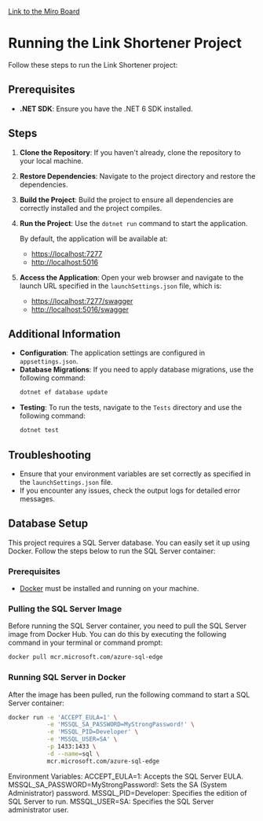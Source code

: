 [Link to the Miro Board](https://miro.com/app/board/uXjVLKVT8dQ=/?share_link_id=116581666168)

# Running the Link Shortener Project

Follow these steps to run the Link Shortener project:

## Prerequisites
- **.NET SDK**: Ensure you have the .NET 6 SDK installed.

## Steps
1. **Clone the Repository**: If you haven't already, clone the repository to your local machine.
2. **Restore Dependencies**: Navigate to the project directory and restore the dependencies.
3. **Build the Project**: Build the project to ensure all dependencies are correctly installed and the project compiles.
4. **Run the Project**: Use the `dotnet run` command to start the application.

   By default, the application will be available at:
   - [https://localhost:7277](https://localhost:7277)
   - [http://localhost:5016](http://localhost:5016)

5. **Access the Application**: Open your web browser and navigate to the launch URL specified in the `launchSettings.json` file, which is:
   - [https://localhost:7277/swagger](https://localhost:7277/swagger)
   - [http://localhost:5016/swagger](http://localhost:5016)

## Additional Information
- **Configuration**: The application settings are configured in `appsettings.json`.
- **Database Migrations**: If you need to apply database migrations, use the following command:
  ```bash
  dotnet ef database update
  ```
- **Testing**: To run the tests, navigate to the `Tests` directory and use the following command:
  ```bash
  dotnet test
  ```

## Troubleshooting
- Ensure that your environment variables are set correctly as specified in the `launchSettings.json` file.
- If you encounter any issues, check the output logs for detailed error messages.

## Database Setup

This project requires a SQL Server database. You can easily set it up using Docker. Follow the steps below to run the SQL Server container:

### Prerequisites

- [Docker](https://www.docker.com/get-started) must be installed and running on your machine.

### Pulling the SQL Server Image

Before running the SQL Server container, you need to pull the SQL Server image from Docker Hub. You can do this by executing the following command in your terminal or command prompt:

```bash
docker pull mcr.microsoft.com/azure-sql-edge
```

### Running SQL Server in Docker

After the image has been pulled, run the following command to start a SQL Server container:

```bash
docker run -e 'ACCEPT_EULA=1' \
           -e 'MSSQL_SA_PASSWORD=MyStrongPassword!' \
           -e 'MSSQL_PID=Developer' \
           -e 'MSSQL_USER=SA' \
           -p 1433:1433 \
           -d --name=sql \
           mcr.microsoft.com/azure-sql-edge

```
Environment Variables:
ACCEPT_EULA=1: Accepts the SQL Server EULA.
MSSQL_SA_PASSWORD=MyStrongPassword!: Sets the SA (System Administrator) password.
MSSQL_PID=Developer: Specifies the edition of SQL Server to run.
MSSQL_USER=SA: Specifies the SQL Server administrator user.